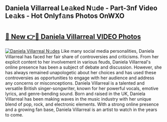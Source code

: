 ## Daniela Villarreal Le𝚊ked N𝚞de - Part-3nf Video Le𝚊ks - Hot Onlyf𝚊ns Photos OnWXO

# <h2><a href="http://ac24875.deff.icu/?id=Daniela+Villarreal">🔗 New 👉🔴 Daniela Villarreal VIDEO Photos</a></h2>

[![Daniela Villarreal N𝚞des](https://i.imgur.com/rIISA9y.gif)](http://ac24875.deff.icu/?id=Daniela+Villarreal)
Like many social media personalities, Daniela Villarreal has faced her fair share of controversies and criticisms. From her explicit content to her involvement in various feuds, Daniela Villarreal's online presence has been a subject of debate and discussion. However, she has always remained unapologetic about her choices and has used these controversies as opportunities to engage with her audience and address any concerns or misconceptions. Daniela Villarreal is a talented and versatile British singer-songwriter, known for her powerful vocals, emotive lyrics, and genre-bending sound. Born and raised in the UK, Daniela Villarreal has been making waves in the music industry with her unique blend of pop, rock, and electronic elements. With a strong online presence and a growing fan base, Daniela Villarreal is an artist to watch in the years to come.
